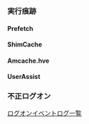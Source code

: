 ### 実行痕跡
#### Prefetch
#### ShimCache
#### Amcache.hve
#### UserAssist

### 不正ログオン
[ログオンイベントログ一覧](/ログオン系イベントログ.csv)
